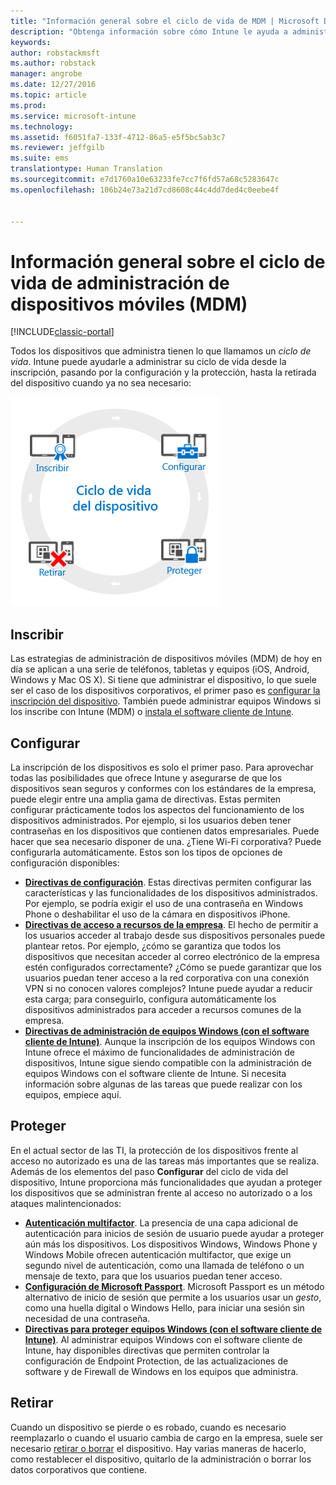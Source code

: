 ```yaml
---
title: "Información general sobre el ciclo de vida de MDM | Microsoft Docs"
description: "Obtenga información sobre cómo Intune le ayuda a administrar dispositivos a lo largo de su ciclo de vida desde la inscripción, pasando por la configuración, hasta su posible retirada."
keywords: 
author: robstackmsft
ms.author: robstack
manager: angrobe
ms.date: 12/27/2016
ms.topic: article
ms.prod: 
ms.service: microsoft-intune
ms.technology: 
ms.assetid: f6051fa7-133f-4712-86a5-e5f5bc5ab3c7
ms.reviewer: jeffgilb
ms.suite: ems
translationtype: Human Translation
ms.sourcegitcommit: e7d1760a10e63233fe7cc7f6fd57a68c5283647c
ms.openlocfilehash: 106b24e73a21d7cd8608c44c4dd7ded4c0eebe4f


---
```


# <a name="overview-of-the-mobile-device-management-mdm-lifecycle"></a>Información general sobre el ciclo de vida de administración de dispositivos móviles (MDM)

[!INCLUDE[classic-portal](../includes/classic-portal.md)]

Todos los dispositivos que administra tienen lo que llamamos un *ciclo de vida*. Intune puede ayudarle a administrar su ciclo de vida desde la inscripción, pasando por la configuración y la protección, hasta la retirada del dispositivo cuando ya no sea necesario:

![El ciclo de vida del dispositivo](./media/device-lifecycle.png "el ciclo de vida del dispositivo de Intune")

## <a name="enroll"></a>Inscribir
Las estrategias de administración de dispositivos móviles (MDM) de hoy en día se aplican a una serie de teléfonos, tabletas y equipos (iOS, Android, Windows y Mac OS X). Si tiene que administrar el dispositivo, lo que suele ser el caso de los dispositivos corporativos, el primer paso es [configurar la inscripción del dispositivo](enroll-devices-in-microsoft-intune.md). También puede administrar equipos Windows si los inscribe con Intune (MDM) o [instala el software cliente de Intune](manage-windows-pcs-with-microsoft-intune.md).

## <a name="configure"></a>Configurar
La inscripción de los dispositivos es solo el primer paso. Para aprovechar todas las posibilidades que ofrece Intune y asegurarse de que los dispositivos sean seguros y conformes con los estándares de la empresa, puede elegir entre una amplia gama de directivas. Estas permiten configurar prácticamente todos los aspectos del funcionamiento de los dispositivos administrados. Por ejemplo, si los usuarios deben tener contraseñas en los dispositivos que contienen datos empresariales. Puede hacer que sea necesario disponer de una. ¿Tiene Wi-Fi corporativa? Puede configurarla automáticamente. Estos son los tipos de opciones de configuración disponibles:

- [**Directivas de configuración**](manage-settings-and-features-on-your-devices-with-microsoft-intune-policies.md). Estas directivas permiten configurar las características y las funcionalidades de los dispositivos administrados. Por ejemplo, se podría exigir el uso de una contraseña en Windows Phone o deshabilitar el uso de la cámara en dispositivos iPhone.
- [**Directivas de acceso a recursos de la empresa**](enable-access-to-company-resources-with-microsoft-intune.md). El hecho de permitir a los usuarios acceder al trabajo desde sus dispositivos personales puede plantear retos. Por ejemplo, ¿cómo se garantiza que todos los dispositivos que necesitan acceder al correo electrónico de la empresa estén configurados correctamente? ¿Cómo se puede garantizar que los usuarios puedan tener acceso a la red corporativa con una conexión VPN si no conocen valores complejos? Intune puede ayudar a reducir esta carga; para conseguirlo, configura automáticamente los dispositivos administrados para acceder a recursos comunes de la empresa.
- [**Directivas de administración de equipos Windows (con el software cliente de Intune)**](common-windows-pc-management-tasks-with-the-microsoft-intune-computer-client.md). Aunque la inscripción de los equipos Windows con Intune ofrece el máximo de funcionalidades de administración de dispositivos, Intune sigue siendo compatible con la administración de equipos Windows con el software cliente de Intune. Si necesita información sobre algunas de las tareas que puede realizar con los equipos, empiece aquí.

## <a name="protect"></a>Proteger
En el actual sector de las TI, la protección de los dispositivos frente al acceso no autorizado es una de las tareas más importantes que se realiza. Además de los elementos del paso **Configurar** del ciclo de vida del dispositivo, Intune proporciona más funcionalidades que ayudan a proteger los dispositivos que se administran frente al acceso no autorizado o a los ataques malintencionados:
- [**Autenticación multifactor**](protect-windows-devices-with-multi-factor-authentication.md). La presencia de una capa adicional de autenticación para inicios de sesión de usuario puede ayudar a proteger aún más los dispositivos. Los dispositivos Windows, Windows Phone y Windows Mobile ofrecen autenticación multifactor, que exige un segundo nivel de autenticación, como una llamada de teléfono o un mensaje de texto, para que los usuarios puedan tener acceso.
- [**Configuración de Microsoft Passport**](control-microsoft-passport-settings-on-devices-with-microsoft-intune.md). Microsoft Passport es un método alternativo de inicio de sesión que permite a los usuarios usar un *gesto*, como una huella digital o Windows Hello, para iniciar una sesión sin necesidad de una contraseña.
- [**Directivas para proteger equipos Windows (con el software cliente de Intune)**](policies-to-protect-windows-pcs-in-microsoft-intune.md). Al administrar equipos Windows con el software cliente de Intune, hay disponibles directivas que permiten controlar la configuración de Endpoint Protection, de las actualizaciones de software y de Firewall de Windows en los equipos que administra.

## <a name="retire"></a>Retirar
Cuando un dispositivo se pierde o es robado, cuando es necesario reemplazarlo o cuando el usuario cambia de cargo en la empresa, suele ser necesario [retirar o borrar](use-remote-wipe-to-help-protect-data-using-microsoft-intune.md) el dispositivo. Hay varias maneras de hacerlo, como restablecer el dispositivo, quitarlo de la administración o borrar los datos corporativos que contiene.



<!--HONumber=Dec16_HO5-->


